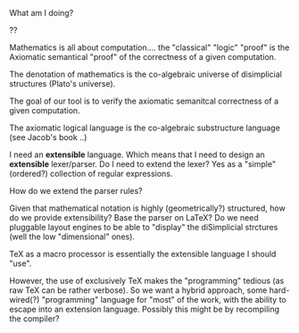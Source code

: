 What am I doing?

??

Mathematics is all about computation.... the "classical" "logic" 
"proof" is the Axiomatic semantical "proof" of the correctness of a 
given computation.

The denotation of mathematics is the co-algebraic universe of 
disimplicial structures (Plato's universe).

The goal of our tool is to verify the axiomatic semanitcal correctness 
of a given computation.

The axiomatic logical language is the co-algebraic substructure 
language (see Jacob's book ..)

I need an **extensible** language. Which means that I need to design an 
**extensible** lexer/parser. Do I need to extend the lexer? Yes as a 
"simple" (ordered?) collection of regular expressions.

How do we extend the parser rules?

Given that mathematical notation is highly (geometrically?) structured, 
how do we provide extensibility? Base the parser on LaTeX? Do we need 
pluggable layout engines to be able to "display" the diSimplicial 
strctures (well the low "dimensional" ones).

TeX as a macro processor is essentially the extensible language I 
should "use".

However, the use of exclusively TeX makes the "programming" tedious (as 
raw TeX can be rather verbose). So we want a hybrid approach, some 
hard-wired(?) "programming" language for "most" of the work, with the 
ability to escape into an extension language. Possibly this might be by 
recompiling the compiler?
